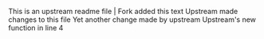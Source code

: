 This is an upstream readme file | Fork added this text
Upstream made changes to this file
Yet another change made by upstream
Upstream's new function in line 4
